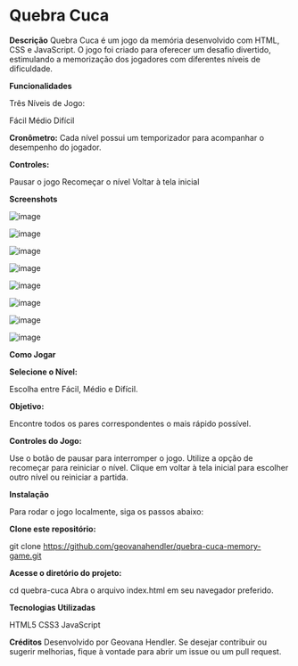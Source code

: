 # Quebra Cuca

**Descrição**
Quebra Cuca é um jogo da memória desenvolvido com HTML, CSS e JavaScript. O jogo foi criado para oferecer um desafio divertido, estimulando a memorização dos jogadores com diferentes níveis de dificuldade.

**Funcionalidades**

Três Níveis de Jogo:

Fácil
Médio
Difícil

**Cronômetro:** Cada nível possui um temporizador para acompanhar o desempenho do jogador.

**Controles:**

Pausar o jogo
Recomeçar o nível
Voltar à tela inicial

**Screenshots**

![image](https://github.com/user-attachments/assets/92639be4-e668-4866-816f-6486924c02b6)

![image](https://github.com/user-attachments/assets/2bb0034a-f608-49db-b47c-a4305083b953)

![image](https://github.com/user-attachments/assets/8f4daabd-7b18-4e11-8efe-cdc4c895edff)

![image](https://github.com/user-attachments/assets/62c77340-968b-4682-9385-800c518c5595)

![image](https://github.com/user-attachments/assets/3b3c6c98-cc95-48a5-bf20-752ec5ce174c)

![image](https://github.com/user-attachments/assets/d79ec58e-ba7d-47c1-a4e5-908ffc47dfd4)

![image](https://github.com/user-attachments/assets/9e8b4756-a58b-45e6-ab89-92aebdf20afa)

![image](https://github.com/user-attachments/assets/af890616-77ca-4acc-970b-2aa1bc0da5a8)


**Como Jogar**

**Selecione o Nível:**

Escolha entre Fácil, Médio e Difícil.

**Objetivo:**

Encontre todos os pares correspondentes o mais rápido possível.

**Controles do Jogo:**

Use o botão de pausar para interromper o jogo.
Utilize a opção de recomeçar para reiniciar o nível.
Clique em voltar à tela inicial para escolher outro nível ou reiniciar a partida.

**Instalação**

Para rodar o jogo localmente, siga os passos abaixo:

**Clone este repositório:**

git clone https://github.com/geovanahendler/quebra-cuca-memory-game.git

**Acesse o diretório do projeto:**

cd quebra-cuca
Abra o arquivo index.html em seu navegador preferido.

**Tecnologias Utilizadas**

HTML5
CSS3
JavaScript

**Créditos**
Desenvolvido por Geovana Hendler. Se desejar contribuir ou sugerir melhorias, fique à vontade para abrir um issue ou um pull request.
